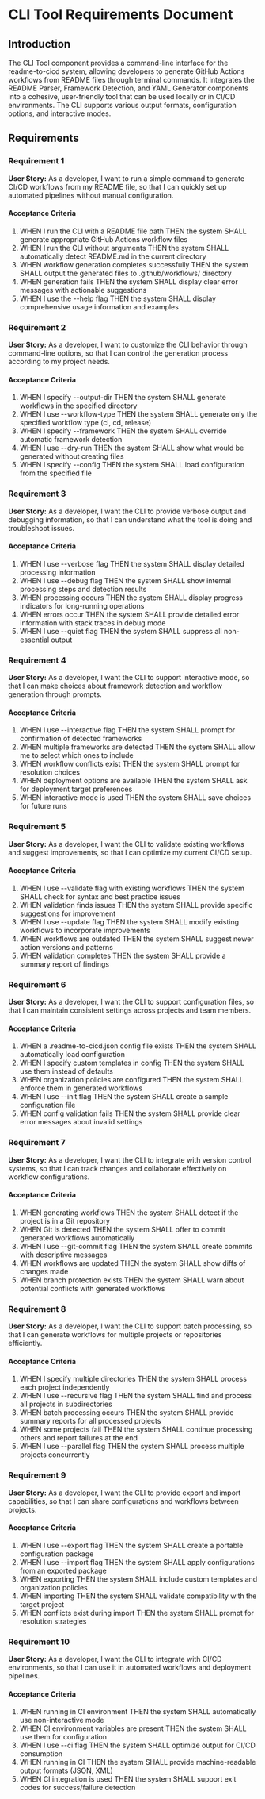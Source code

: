# CLI Tool Requirements Document

## Introduction

The CLI Tool component provides a command-line interface for the readme-to-cicd system, allowing developers to generate GitHub Actions workflows from README files through terminal commands. It integrates the README Parser, Framework Detection, and YAML Generator components into a cohesive, user-friendly tool that can be used locally or in CI/CD environments. The CLI supports various output formats, configuration options, and interactive modes.

## Requirements

### Requirement 1

**User Story:** As a developer, I want to run a simple command to generate CI/CD workflows from my README file, so that I can quickly set up automated pipelines without manual configuration.

#### Acceptance Criteria

1. WHEN I run the CLI with a README file path THEN the system SHALL generate appropriate GitHub Actions workflow files
2. WHEN I run the CLI without arguments THEN the system SHALL automatically detect README.md in the current directory
3. WHEN workflow generation completes successfully THEN the system SHALL output the generated files to .github/workflows/ directory
4. WHEN generation fails THEN the system SHALL display clear error messages with actionable suggestions
5. WHEN I use the --help flag THEN the system SHALL display comprehensive usage information and examples

### Requirement 2

**User Story:** As a developer, I want to customize the CLI behavior through command-line options, so that I can control the generation process according to my project needs.

#### Acceptance Criteria

1. WHEN I specify --output-dir THEN the system SHALL generate workflows in the specified directory
2. WHEN I use --workflow-type THEN the system SHALL generate only the specified workflow type (ci, cd, release)
3. WHEN I specify --framework THEN the system SHALL override automatic framework detection
4. WHEN I use --dry-run THEN the system SHALL show what would be generated without creating files
5. WHEN I specify --config THEN the system SHALL load configuration from the specified file

### Requirement 3

**User Story:** As a developer, I want the CLI to provide verbose output and debugging information, so that I can understand what the tool is doing and troubleshoot issues.

#### Acceptance Criteria

1. WHEN I use --verbose flag THEN the system SHALL display detailed processing information
2. WHEN I use --debug flag THEN the system SHALL show internal processing steps and detection results
3. WHEN processing occurs THEN the system SHALL display progress indicators for long-running operations
4. WHEN errors occur THEN the system SHALL provide detailed error information with stack traces in debug mode
5. WHEN I use --quiet flag THEN the system SHALL suppress all non-essential output

### Requirement 4

**User Story:** As a developer, I want the CLI to support interactive mode, so that I can make choices about framework detection and workflow generation through prompts.

#### Acceptance Criteria

1. WHEN I use --interactive flag THEN the system SHALL prompt for confirmation of detected frameworks
2. WHEN multiple frameworks are detected THEN the system SHALL allow me to select which ones to include
3. WHEN workflow conflicts exist THEN the system SHALL prompt for resolution choices
4. WHEN deployment options are available THEN the system SHALL ask for deployment target preferences
5. WHEN interactive mode is used THEN the system SHALL save choices for future runs

### Requirement 5

**User Story:** As a developer, I want the CLI to validate existing workflows and suggest improvements, so that I can optimize my current CI/CD setup.

#### Acceptance Criteria

1. WHEN I use --validate flag with existing workflows THEN the system SHALL check for syntax and best practice issues
2. WHEN validation finds issues THEN the system SHALL provide specific suggestions for improvement
3. WHEN I use --update flag THEN the system SHALL modify existing workflows to incorporate improvements
4. WHEN workflows are outdated THEN the system SHALL suggest newer action versions and patterns
5. WHEN validation completes THEN the system SHALL provide a summary report of findings

### Requirement 6

**User Story:** As a developer, I want the CLI to support configuration files, so that I can maintain consistent settings across projects and team members.

#### Acceptance Criteria

1. WHEN a .readme-to-cicd.json config file exists THEN the system SHALL automatically load configuration
2. WHEN I specify custom templates in config THEN the system SHALL use them instead of defaults
3. WHEN organization policies are configured THEN the system SHALL enforce them in generated workflows
4. WHEN I use --init flag THEN the system SHALL create a sample configuration file
5. WHEN config validation fails THEN the system SHALL provide clear error messages about invalid settings

### Requirement 7

**User Story:** As a developer, I want the CLI to integrate with version control systems, so that I can track changes and collaborate effectively on workflow configurations.

#### Acceptance Criteria

1. WHEN generating workflows THEN the system SHALL detect if the project is in a Git repository
2. WHEN Git is detected THEN the system SHALL offer to commit generated workflows automatically
3. WHEN I use --git-commit flag THEN the system SHALL create commits with descriptive messages
4. WHEN workflows are updated THEN the system SHALL show diffs of changes made
5. WHEN branch protection exists THEN the system SHALL warn about potential conflicts with generated workflows

### Requirement 8

**User Story:** As a developer, I want the CLI to support batch processing, so that I can generate workflows for multiple projects or repositories efficiently.

#### Acceptance Criteria

1. WHEN I specify multiple directories THEN the system SHALL process each project independently
2. WHEN I use --recursive flag THEN the system SHALL find and process all projects in subdirectories
3. WHEN batch processing occurs THEN the system SHALL provide summary reports for all processed projects
4. WHEN some projects fail THEN the system SHALL continue processing others and report failures at the end
5. WHEN I use --parallel flag THEN the system SHALL process multiple projects concurrently

### Requirement 9

**User Story:** As a developer, I want the CLI to provide export and import capabilities, so that I can share configurations and workflows between projects.

#### Acceptance Criteria

1. WHEN I use --export flag THEN the system SHALL create a portable configuration package
2. WHEN I use --import flag THEN the system SHALL apply configurations from an exported package
3. WHEN exporting THEN the system SHALL include custom templates and organization policies
4. WHEN importing THEN the system SHALL validate compatibility with the target project
5. WHEN conflicts exist during import THEN the system SHALL prompt for resolution strategies

### Requirement 10

**User Story:** As a developer, I want the CLI to integrate with CI/CD environments, so that I can use it in automated workflows and deployment pipelines.

#### Acceptance Criteria

1. WHEN running in CI environment THEN the system SHALL automatically use non-interactive mode
2. WHEN CI environment variables are present THEN the system SHALL use them for configuration
3. WHEN I use --ci flag THEN the system SHALL optimize output for CI/CD consumption
4. WHEN running in CI THEN the system SHALL provide machine-readable output formats (JSON, XML)
5. WHEN CI integration is used THEN the system SHALL support exit codes for success/failure detection